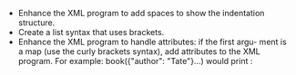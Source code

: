 - Enhance the XML program to add spaces to show the indentation structure.
- Create a list syntax that uses brackets.
- Enhance the XML program to handle attributes: if the first argu- ment is a map (use the curly brackets syntax), add attributes to the XML program. For example:
book({"author": "Tate"}...) would print <book author="Tate">:
